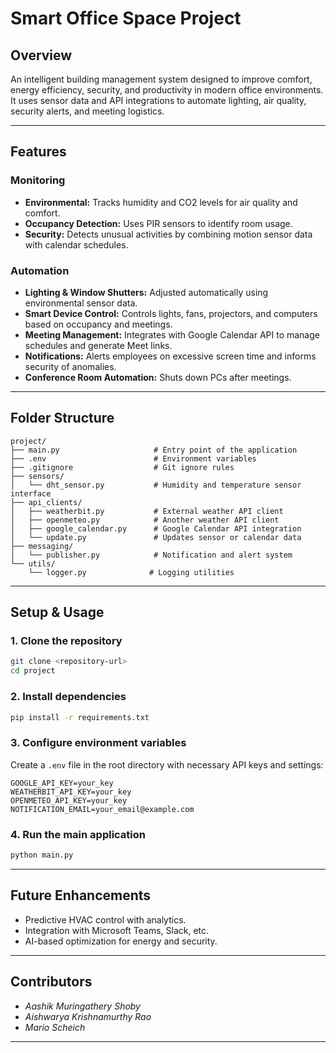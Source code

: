 # Smart Office Space Project

## Overview

An intelligent building management system designed to improve comfort, energy efficiency, security, and productivity in modern office environments. It uses sensor data and API integrations to automate lighting, air quality, security alerts, and meeting logistics.

---

## Features

### Monitoring

- **Environmental:** Tracks humidity and CO2 levels for air quality and comfort.
- **Occupancy Detection:** Uses PIR sensors to identify room usage.
- **Security:** Detects unusual activities by combining motion sensor data with calendar schedules.

### Automation

- **Lighting & Window Shutters:** Adjusted automatically using environmental sensor data.
- **Smart Device Control:** Controls lights, fans, projectors, and computers based on occupancy and meetings.
- **Meeting Management:** Integrates with Google Calendar API to manage schedules and generate Meet links.
- **Notifications:** Alerts employees on excessive screen time and informs security of anomalies.
- **Conference Room Automation:** Shuts down PCs after meetings.

---

## Folder Structure

```
project/
├── main.py                     # Entry point of the application
├── .env                        # Environment variables
├── .gitignore                  # Git ignore rules
├── sensors/
│   └── dht_sensor.py           # Humidity and temperature sensor interface
├── api_clients/
│   ├── weatherbit.py           # External weather API client
│   ├── openmeteo.py            # Another weather API client
│   ├── google_calendar.py      # Google Calendar API integration
│   └── update.py               # Updates sensor or calendar data
├── messaging/
│   └── publisher.py            # Notification and alert system
└── utils/
    └── logger.py              # Logging utilities
```

---

## Setup & Usage

### 1. Clone the repository

```bash
git clone <repository-url>
cd project
```

### 2. Install dependencies

```bash
pip install -r requirements.txt
```

### 3. Configure environment variables

Create a `.env` file in the root directory with necessary API keys and settings:

```
GOOGLE_API_KEY=your_key
WEATHERBIT_API_KEY=your_key
OPENMETEO_API_KEY=your_key
NOTIFICATION_EMAIL=your_email@example.com
```

### 4. Run the main application

```bash
python main.py
```

---

## Future Enhancements

- Predictive HVAC control with analytics.
- Integration with Microsoft Teams, Slack, etc.
- AI-based optimization for energy and security.

---

## Contributors

- *Aashik Muringathery Shoby*
- *Aishwarya Krishnamurthy Rao*
- *Mario Scheich*

---


